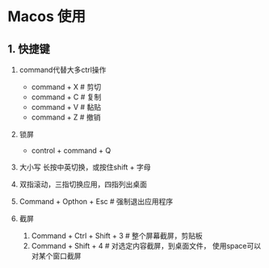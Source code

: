# Macos 使用

## 1. 快捷键
1. command代替大多ctrl操作
    - command + X   # 剪切
    - command + C   # 复制
    - command + V   # 黏贴
    - command + Z   # 撤销

2. 锁屏
    - control + command + Q 

3. 大小写   长按中英切换，或按住shift + 字母

4. 双指滚动，三指切换应用，四指列出桌面

5. Command + Opthon + Esc   # 强制退出应用程序
6. 截屏
   1. Command + Ctrl + Shift + 3    # 整个屏幕截屏，剪贴板
   2. Command + Shift + 4   # 对选定内容截屏，到桌面文件， 使用space可以对某个窗口截屏

